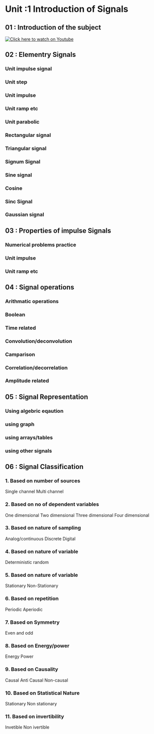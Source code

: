 # Unit :1 Introduction of Signals

## 01 : Introduction of the subject
[![Click here to watch on Youtube](http://img.youtube.com/vi/RGQL9oDVZF8&list=PLKy7tXMLcgM1pjSFrbdQ1-prfhRVv4qMj/maxresdefault.jpg.jpg)](https://youtu.be/c4fokfiygBU?list=PLKy7tXMLcgM1pjSFrbdQ1-prfhRVv4qMj "History of Signals")



## 02 : Elementry Signals
### Unit impulse signal
### Unit step
### Unit impulse
### Unit ramp etc
### Unit parabolic
### Rectangular signal
### Triangular signal
### Signum Signal
### Sine signal
### Cosine
### Sinc Signal
### Gaussian signal


## 03 : Properties of impulse Signals
### Numerical problems practice
### Unit impulse
### Unit ramp etc

## 04 : Signal operations
### Arithmatic operations 
### Boolean
### Time related
### Convolution/deconvolution
### Camparison
### Correlation/decorrelation
### Amplitude related


## 05 : Signal Representation
### Using algebric eqaution
### using graph
### using arrays/tables
### using other signals



## 06 : Signal Classification

### 1. Based on number of sources
Single channel
Multi channel
### 2. Based on no of dependent variables
One dimensional
Two dimensional
Three dimensional
Four dimensional
### 3. Based on nature of sampling
Analog/continuous
Discrete
Digital
### 4. Based on nature of variable
Deterministic
random
### 5. Based on nature of variable
Stationary
Non-Stationary
### 6. Based on repetition
Periodic 
Aperiodic
### 7. Based on Symmetry
Even and
odd
### 8. Based on Energy/power
Energy
Power
### 9. Based on Causality
Causal
Anti Causal
Non-causal

### 10. Based on Statistical Nature
Stationary
Non stationary

### 11. Based on invertibility
Invetible
Non ivertible

 
